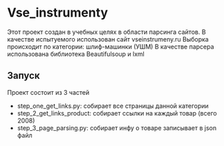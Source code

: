 # Vse_instrumenty
Этот проект создан в учебных целях в области парсинга сайтов.
В качестве испытуемого использован сайт vseinstrumeny.ru
Выборка происходит по категории: шлиф-машинки (УШМ)
В качестве парсера использована библиотека Beautifulsoup и lxml
## Запуск
Проект состоит из 3 частей
- step_one_get_links.py: собирает все страницы данной категории
- step_2_get_links_product: собирает ссылки на каждый товар (всего 2008)
- step_3_page_parsing.py: собирает инфу о товаре записывает в json файл
